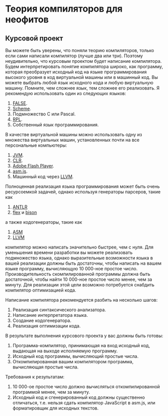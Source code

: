 # Теория компиляторов для неофитов
## Курсовой проект

Вы можете быть уверены, что поняли теорию компиляторов,
только если сами написали компилятор (лучше два или три).
Поэтому неудивительно, что курсовым проектом будет написание компилятора.
Будем интерпретировать понятие компилятора широко, 
как программу, которая преобразует исходный код 
на языке программирования высокого уровня в код виртуальной машины или в машинный код.
Вы можете выбрать любой язык исходного кода и любую виртуальную машину.
Помните, чем сложнее язык, тем сложнее его реализовать.
Я рекомендую использовать один из следующих языков:

1. [FALSE](http://strlen.com/false-language).
2. [Scheme](https://en.wikipedia.org/wiki/Scheme_(programming_language)).
3. Подмножество C или Pascal.
4. [RPL](https://en.wikipedia.org/wiki/RPL_(programming_language)).
5. Собственный язык программирования.

В качестве виртуальной машины можно использовать одну из множества 
виртуальных машин, установленных почти на все персональные компьютеры:

1. [JVM](https://en.wikipedia.org/wiki/Java_virtual_machine).
2. [CLR](https://en.wikipedia.org/wiki/Common_Language_Runtime).
3. [Adobe Flash Player](https://en.wikipedia.org/wiki/Adobe_Flash_Player).
4. [asm.js](http://asmjs.org/).
5. Машинный код через [LLVM](https://en.wikipedia.org/wiki/LLVM).

Полноценная реализация языка программирования может быть очень ресурсоемкой задачей,
однако используя генераторы парсеров, такие как

1. [ANTLR](http://www.antlr.org/)
2. [flex](https://github.com/westes/flex) и [bison](http://www.gnu.org/software/bison/)

а также кодогенераторы, такие как

1. [ASM](http://asm.ow2.org/)
2. [LLVM](https://en.wikipedia.org/wiki/LLVM)

компилятор можно написать значительно быстрее, чем с нуля.
Для уменьшения времени разработки вы можете реализовать подмножество языка,
однако выразительные возможности языка в вашей реализации должны быть достаточны,
чтобы написать на вашем языке программу, вычисляющую 10 000-ное простое число.
Производительность скомпилированной программы должна быть достаточной, 
чтобы найти 10 000-ное простое число менее, чем за минуту.
Для реализации этой цели возможно потребуется снабдить компилятор оптимизацией кода.

Написание компилятора рекомендуется разбить на несколько шагов:

1. Реализация синтаксического анализатора.
2. Написание интерпретатора языка.
3. Создание кодогенератора.
4. Реализация оптимизации кода.

В результате выполнения курсового проекта у вас должны быть готовы:

1. Программа-компилятор, принимающая на вход исходный код, выдающая на выходе исполняемую программу.
2. Исходный код программы, вычисляющий простые числа.
3. Откомпилированная вашим компилятором программа, вычисляющая простые числа. 

Требования к результатам:

1. 10 000-ое простое число должно вычисляться откомпилированной программой менее, чем за минуту.
2. Исходный код и сгенерированный код должны существенно отличаться, т.е. 
   нельзя сдать компилятор JavaScript в asm.js, или форматировщик для исходных текстов.
